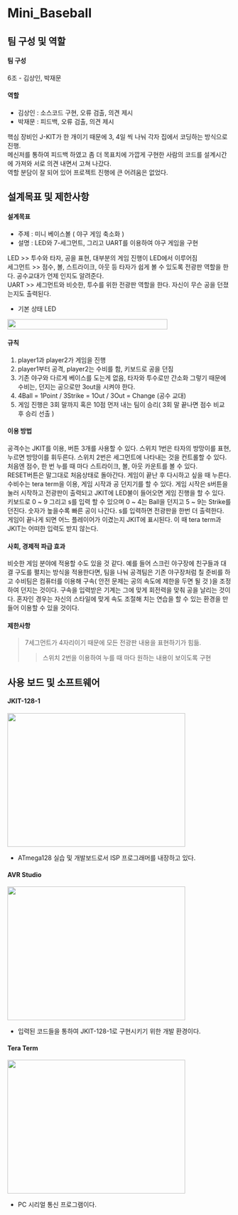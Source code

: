 # Mini_Baseball
## 팀 구성 및 역할
#### 팀 구성
6조 - 김상인, 박재문

#### 역할
- 김상인 : 소스코드 구현, 오류 검출, 의견 제시   
- 박재문 : 피드백, 오류 검출, 의견 제시

핵심 장비인 J-KIT가 한 개이기 때문에 3, 4일 씩 나눠 각자 집에서 코딩하는 방식으로 진행.   
메신저를 통하여 피드백 하였고 좀 더 목표치에 가깝게 구현한 사람의 코드를 설계시간에 가져와 서로 의견 내면서 고쳐 나갔다.   
역할 분담이 잘 되어 있어 프로젝트 진행에 큰 어려움은 없었다.

## 설계목표 및 제한사항
#### 설계목표
- 주제 : 미니 베이스볼 ( 야구 게임 축소화 )   
- 설명 : LED와 7-세그먼트, 그리고 UART를 이용하여 야구 게임을 구현

LED >> 투수와 타자, 공을 표현, 대부분의 게임 진행이 LED에서 이루어짐   
세그먼트 >> 점수, 볼, 스트라이크, 아웃 등 타자가 쉽게 볼 수 있도록 전광판 역할을 한다. 공수교대가 언제 인지도 알려준다.   
UART >> 세그먼트와 비슷한, 투수를 위한 전광판 역할을 한다. 자신이 무슨 공을 던졌는지도 출력된다.

* 기본 상태 LED
<img src="https://user-images.githubusercontent.com/73647861/105465034-c4887a00-5cd5-11eb-86a0-c7afe9fb4114.JPG" width="360" height="23">

#### 규칙
1. player1과 player2가 게임을 진행
2. player1부터 공격, player2는 수비를 함, 키보드로 공을 던짐
3. 기존 야구와 다르게 베이스를 도는게 없음, 타자와 투수로만 간소화 그렇기 때문에 수비는, 던지는 공으로만 3out을 시켜야 한다.
4. 4Ball = 1Point / 3Strike = 1Out / 3Out = Change (공수 교대)
5. 게임 진행은 3회 말까지 혹은 10점 먼저 내는 팀이 승리( 3회 말 끝나면 점수 비교 후 승리 	선출 )

#### 이용 방법
공격수는 JKIT를 이용, 버튼 3개를 사용할 수 있다. 스위치 1번은 타자의 방망이를 표현, 누르면 방망이를 휘두른다. 스위치 2번은 세그먼트에 나타내는 것을 컨트롤할 수 있다.   
처음엔 점수, 한 번 누를 때 마다 스트라이크, 볼, 아웃 카운트를 볼 수 있다.   
RESET버튼은 말그대로 처음상태로 돌아간다. 게임이 끝난 후 다시하고 싶을 때 누른다.   
수비수는 tera term을 이용, 게임 시작과 공 던지기를 할 수 있다. 게임 시작은 s버튼을 눌러 시작하고 전광판이 출력되고 JKIT에 LED불이 들어오면 게임 진행을 할 수 있다.   
키보드로 0 ~ 9 그리고 s를 입력 할 수 있으며 0 ~ 4는 Ball을 던지고 5 ~ 9는 Strike를 던진다. 숫자가 높을수록 빠른 공이 나간다. s를 입력하면 전광판을 한번 더 출력한다.   
게임이 끝나게 되면 어느 플레이어가 이겼는지 JKIT에 표시된다. 이 때 tera term과 JKIT는 어떠한 입력도 받지 않는다.

#### 사회, 경제적 파급 효과
비슷한 게임 분야에 적용할 수도 있을 것 같다. 예를 들어 스크린 야구장에 친구들과 대결 구도를 펼치는 방식을 적용한다면, 팀을 나눠 공격팀은 기존 야구장처럼 칠 준비를 하고 수비팀은 컴퓨터를 이용해 구속( 안전 문제는 공의 속도에 제한을 두면 될 것 )을 조정하여 던지는 것이다. 구속을 입력받은 기계는 그에 맞게 회전력을 맞춰 공을 날리는 것이다. 혼자인 경우는 자신의 스타일에 맞게 속도 조절해 치는 연습을 할 수 있는 환경을 만들어 이용할 수 있을 것이다.

#### 제한사항
> 7세그먼트가 4자리이기 때문에 모든 전광판 내용을 표현하기가 힘듦.
> >스위치 2번을 이용하여 누를 때 마다 원하는 내용이 보이도록 구현
>
## 사용 보드 및 소프트웨어
#### JKIT-128-1
<img src="https://user-images.githubusercontent.com/73647861/105478402-7a5bc480-5ce6-11eb-8736-93a6af55fc30.jpg" width="400" height="300">

- ATmega128 실습 및 개발보드로서 ISP 프로그래머를 내장하고 있다.

#### AVR Studio
<img src="https://user-images.githubusercontent.com/73647861/105478995-47660080-5ce7-11eb-952b-256d41cffce6.jpg" width="400" height="300">

- 입력된 코드들을 통하여 JKIT-128-1로 구현시키기 위한 개발 환경이다.

#### Tera Term
<img src="https://user-images.githubusercontent.com/73647861/105479545-eee33300-5ce7-11eb-96cc-807e28a041b7.jpg" width="400" height="300">

- PC 시리얼 통신 프로그램이다.
